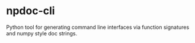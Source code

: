 # npdoc-cli
Python tool for generating command line interfaces via function signatures and numpy style doc strings.
